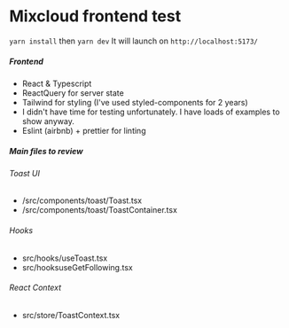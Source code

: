 # Mixcloud frontend test

`yarn install`
then 
`yarn dev`
It will launch on `http://localhost:5173/`

##### Frontend
- React & Typescript
- ReactQuery for server state
- Tailwind for styling (I've used styled-components for 2 years)
- I didn't have time for testing unfortunately. I have loads of examples to show anyway.
- Eslint (airbnb) + prettier for linting

##### Main files to review
###### Toast UI
- /src/components/toast/Toast.tsx
- /src/components/toast/ToastContainer.tsx
###### Hooks
- src/hooks/useToast.tsx
- src/hooksuseGetFollowing.tsx
###### React Context
- src/store/ToastContext.tsx

